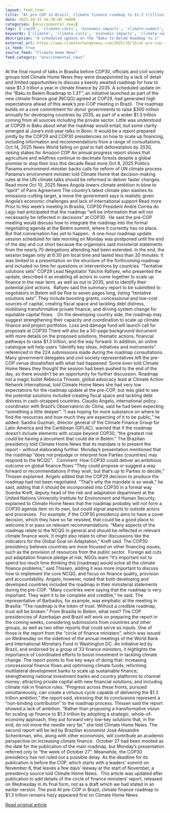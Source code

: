 ```yaml
---
layout: feed_item
title: "At pre-COP in Brazil, climate finance roadmap to $1.3 trillion remains hazy"
date: 2025-10-15 16:30:00 +0000
categories: [environmental_news]
tags: ['cop29', 'climate-costs', 'economic-impacts', 'climate-summit', 'food-security', 'extreme-weather', 'paris-agreement', 'wildfires', 'rainforest', 'climate-policy']
keywords: ['climate', 'climate-costs', 'economic-impacts', 'climate-summit', 'brazil', 'cop29', 'food-security', 'finance']
description: "A scheduled update on the “Baku to Belém Roadmap to 1"
external_url: https://www.climatechangenews.com/2025/10/15/at-pre-cop-in-brazil-climate-finance-roadmap-to-1-3-trillion-remains-hazy/
is_feed: true
source_feed: "Climate Home News"
feed_category: "environmental_news"
---
```


At the final round of talks in Brasília before COP30, officials and civil society groups told Climate Home News they were disappointed by a lack of detail and limited opportunities to discuss a keenly awaited roadmap for how to raise $1.3 trillion a year in climate finance by 2035. A scheduled update on the “Baku to Belém Roadmap to 1.3T”, an initiative launched as part of the new climate finance goal (NCQG) agreed at COP29, had generated high expectations ahead of this week’s pre-COP meeting in Brazil.&nbsp; The roadmap builds on a core commitment for donor governments to raise $300 million annually for developing countries by 2035, as part of a wider $1.3 trillion coming from all sources including the private sector. Little was understood at COP29 in Baku about what the roadmap would entail, but some clarity emerged at June’s mid-year talks in Bonn. It would be a report prepared jointly by the COP29 and COP30 presidencies on how to scale up financing, including information and recommendations from a range of consultations. Oct 14, 2025 News World failing on goal to halt deforestation by 2030, raising stakes for Amazon COP An annual progress report shows that agriculture and wildfires continue to decimate forests despite a global promise to stop their loss this decade Read more Oct 8, 2025 Politics Panama environment minister backs calls for reform of UN climate process Panama&#8217;s environment minister told Climate Home that decision-making rules at the UN climate talks should be reformed to deliver faster changes. Read more Oct 10, 2025 News Angola lowers climate ambition in blow to “spirit” of Paris Agreement The country’s latest climate plan slashes its emissions-cutting target, a move the government says is realistic given Angola’s economic challenges and lack of international support Read more Prior to this week’s meeting in Brasília, COP30 President André Corrêa do Lago had anticipated that the roadmap &#8220;will be information that will not necessarily be reflected in decisions&#8221; at COP30.&nbsp; He said the pre-COP meeting would discuss how to integrate the roadmap into the formal negotiating agenda at the Belém summit, where it currently has no place. But that conversation has yet to happen.&nbsp; A one-hour roadmap update session scheduled for late morning on Monday was postponed until the end of the day and cut short because the organisers said ministerial statements from the nearly 70 delegations attending had been extended. In the end, the session began only at 6:30 pm local time and lasted less than 20 minutes. It was limited to a presentation on the structure of the forthcoming roadmap and included no time for questions or interventions by countries. “Tentative solutions sets” COP29 Lead Negotiator Yalchin Rafiyev, who presented the update, described it as enabling all actors to come together to scale up finance in the near term, as well as out to 2035, and to identify their potential joint actions.&nbsp; Rafiyev said the summary report to be submitted to negotiators in Belem will be five to seven pages long, listing “tentative solutions sets”. They include boosting grants, concessional and low-cost sources of capital, creating fiscal space and tackling debt distress, mobilising transformative private finance, and driving system change for equitable capital flows.&nbsp;&nbsp; On the developing country side, the roadmap may suggest strengthening their capacity and coordination to scale up climate finance and project portfolios. Loss and damage fund will launch call for proposals at COP30 There will also be a 50-page background document with more details on the proposed solutions, thematic actions, financial pathways to raise $1.3 trillion, and the way forward. In addition, an online catalogue will help users “identify key ideas, initiatives and instruments&#8221; referenced in the 224 submissions made during the roadmap consultations.&nbsp; Many government delegates and civil society representatives left the pre-COP venue dissatisfied with what had happened. Some even told Climate Home News they thought the session had been pushed to the end of the day, so there wouldn&#8217;t be an opportunity for further discussion. Roadmap not a magic bullet Rebecca Thissen, global advocacy lead at Climate Action Network International, told Climate Home News she had very low expectations for the roadmap update at the pre-COP, but was glad to see the potential solutions included creating fiscal space and tackling debt distress in cash-strapped countries. Claudio Angelo, international policy coordinator with Brazil’s Observatório do Clima, said he had been expecting “something a little deeper”. “I was hoping for more substance on where to find the resources and how much they are expecting of it to be public,” he added. Sandra Guzmán, director general of the Climate Finance Group for Latin America and the Caribbean (GFLAC), warned that if the roadmap doesn&#8217;t include elements with scope beyond COP30, &#8220;the greatest risk could be having a document that could die in Belém.&#8221; The Brazilian presidency told Climate Home News that its mandate is to present the report &#8211; without elaborating further. Monday’s presentation mentioned that the roadmap &#8220;does not prejudge or interpret how Parties [countries] may respond to the NCQG&#8221;.&nbsp;&nbsp; Comment: How COP30 could deliver an ambitious outcome on global finance flows “They could propose or suggest a way forward or recommendations if they wish, but that&#8217;s up to Parties to decide,” Thissen explained. Angelo added that the COP29 decision to produce the roadmap had not been negotiated. “That’s why the mandate is so weak,” he said, adding that it should be incorporated into COP30 in a formal way Soenke Kreft, deputy head of the risk and adaptation department at the United Nations University Institute for Environment and Human Security, explained to Climate Home News that the roadmap probably will not form a COP30 agenda item on its own, but could signal aspects to outside actors and processes.&nbsp; For example, if the COP30 presidency aims to have a cover decision, which they have so far resisted, that could be a good place to welcome it or pass on relevant recommendations. “Many aspects of the roadmap relate to the NCQG in general and should be reflected in relevant climate finance work. It might also relate to other discussions like the indicators for the Global Goal on Adaptation,” Kreft said. The COP30 presidency believes countries are more focused on other financing issues, such as the provision of resources from the public sector.&nbsp; Foreign aid cuts put adaptation finance pledge at risk, NGOs warn “It’s important not to spend too much time thinking this [roadmap] would solve all the climate finance problems,” said Thissen, adding it was more important to discuss how to implement the core NCQG, and focus on finance quality, provision and accountability. Angelo, however, noted that both developing and developed countries included the roadmap in their ministerial statements during the pre-COP. “Many countries were saying that the roadmap is very important. They want it to be complete and credible,” he said. The representative of Barbados, for example, was emphatic at the meeting in Brasilia: “The roadmap is the token of trust. Without a credible roadmap, trust will be broken.” From Brasilia to Belém, what next? The COP presidencies of Azerbaijan and Brazil will work on preparing the report in the coming weeks, considering submissions from countries and other groups, as well as two other reports that could serve as inputs. One of those is the report from the “circle of finance ministers”, which was issued on Wednesday on the sidelines of the annual meetings of the World Bank and International Monetary Fund in Washington DC. An initiative led by Brazil, and endorsed by a group of 33 finance ministers, it highlights the importance of coordinated efforts to boost investment in tackling climate change. The report points to five key ways of doing that: increasing concessional finance flows and optimising climate funds; reforming multilateral development banks to scale up sustainable finance; strengthening national investment banks and country platforms to channel money; attracting private capital with new financial solutions; and including climate risk in finance rules. &#8220;Progress across these fronts, pursued simultaneously, can create a virtuous cycle capable of delivering the $1.3 trillion ambition,&#8221; the report said, stressing that its conclusions represent a &#8220;non-binding contribution&#8221; to the roadmap process. Thissen said the report showed a lack of ambition. “Rather than proposing a transformative vision for scaling up finance to $1.3 trillion by adopting a strategic, whole-of-economy approach, they put forward very low-key solutions that, in the end, do not move the needle very far,” she told Climate Home News. The second report will be led by Brazilian economist José Alexandre Scheinkman, who, along with other economists, will contribute an academic perspective on increasing climate finance.&nbsp; October 27 had been mooted as the date for the publication of the main roadmap, but&nbsp;Monday’s presentation referred only to &#8220;the week of October 27”. Meanwhile, the COP30 presidency has not ruled out a possible delay. As the deadline for its publication is before the COP, which starts with a leaders’ summit on November 6, that leaves a few days’ leeway at the start of November, a presidency source told Climate Home News.&nbsp; This article was updated after publication to add details of the circle of finance ministers&#8217; report, released on Wednesday in its final form, not as a draft which we had stated in an earlier version. The post At pre-COP in Brazil, climate finance roadmap to $1.3 trillion remains hazy appeared first on Climate Home News.

[Read original article](https://www.climatechangenews.com/2025/10/15/at-pre-cop-in-brazil-climate-finance-roadmap-to-1-3-trillion-remains-hazy/)
